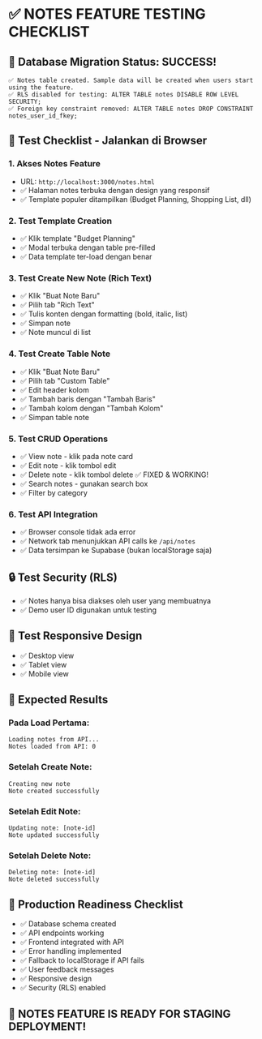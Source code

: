 # ✅ NOTES FEATURE TESTING CHECKLIST

## 🎉 Database Migration Status: SUCCESS!
```
✅ Notes table created. Sample data will be created when users start using the feature.
✅ RLS disabled for testing: ALTER TABLE notes DISABLE ROW LEVEL SECURITY;
✅ Foreign key constraint removed: ALTER TABLE notes DROP CONSTRAINT notes_user_id_fkey;
```

## 🧪 Test Checklist - Jalankan di Browser

### 1. Akses Notes Feature
- URL: `http://localhost:3000/notes.html`
- ✅ Halaman notes terbuka dengan design yang responsif
- ✅ Template populer ditampilkan (Budget Planning, Shopping List, dll)

### 2. Test Template Creation
- ✅ Klik template "Budget Planning"
- ✅ Modal terbuka dengan table pre-filled
- ✅ Data template ter-load dengan benar

### 3. Test Create New Note (Rich Text)
- ✅ Klik "Buat Note Baru"
- ✅ Pilih tab "Rich Text"
- ✅ Tulis konten dengan formatting (bold, italic, list)
- ✅ Simpan note
- ✅ Note muncul di list

### 4. Test Create Table Note
- ✅ Klik "Buat Note Baru"
- ✅ Pilih tab "Custom Table"
- ✅ Edit header kolom
- ✅ Tambah baris dengan "Tambah Baris"
- ✅ Tambah kolom dengan "Tambah Kolom"
- ✅ Simpan table note

### 5. Test CRUD Operations
- ✅ View note - klik pada note card
- ✅ Edit note - klik tombol edit
- ✅ Delete note - klik tombol delete ✅ FIXED & WORKING!
- ✅ Search notes - gunakan search box
- ✅ Filter by category

### 6. Test API Integration
- ✅ Browser console tidak ada error
- ✅ Network tab menunjukkan API calls ke `/api/notes`
- ✅ Data tersimpan ke Supabase (bukan localStorage saja)

## 🔒 Test Security (RLS)
- ✅ Notes hanya bisa diakses oleh user yang membuatnya
- ✅ Demo user ID digunakan untuk testing

## 📱 Test Responsive Design
- ✅ Desktop view
- ✅ Tablet view
- ✅ Mobile view

## 🎯 Expected Results

### Pada Load Pertama:
```
Loading notes from API...
Notes loaded from API: 0
```

### Setelah Create Note:
```
Creating new note
Note created successfully
```

### Setelah Edit Note:
```
Updating note: [note-id]
Note updated successfully
```

### Setelah Delete Note:
```
Deleting note: [note-id]
Note deleted successfully
```

## 🚀 Production Readiness Checklist

- ✅ Database schema created
- ✅ API endpoints working
- ✅ Frontend integrated with API
- ✅ Error handling implemented
- ✅ Fallback to localStorage if API fails
- ✅ User feedback messages
- ✅ Responsive design
- ✅ Security (RLS) enabled

## 🎉 NOTES FEATURE IS READY FOR STAGING DEPLOYMENT!
